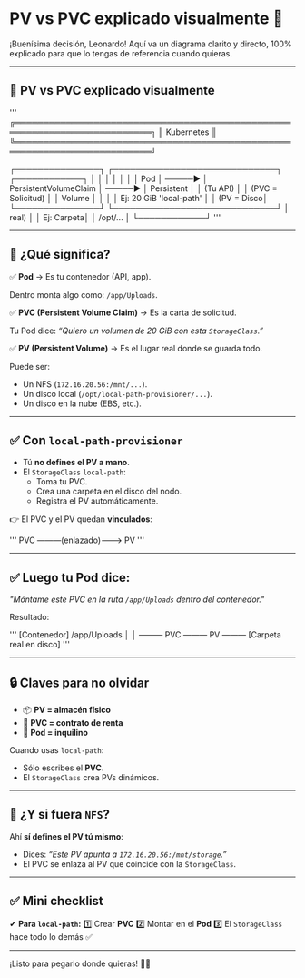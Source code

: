 # PV vs PVC explicado visualmente 🚀

¡Buenísima decisión, Leonardo! Aquí va un diagrama clarito y directo, 100% explicado para que lo tengas de referencia cuando quieras.

---

## 📌 PV vs PVC explicado visualmente

'''
╔══════════════════════════════════════════════════════════════════════════╗
║ Kubernetes ║
╚══════════════════════════════════════════════════════════════════════════╝

┌───────────────┐ ┌─────────────────────────────┐ ┌────────────┐
│ │ │ │ │ │
│ Pod │ ─────▶ │ PersistentVolumeClaim │ ─────▶ │ Persistent │
│ (Tu API) │ │ (PVC = Solicitud) │ │ Volume │
│ │ │ Ej: 20 GiB 'local-path' │ │ (PV = Disco│
└───────────────┘ └─────────────────────────────┘ │ real) │
│ Ej: Carpeta│
│ /opt/... │
└────────────┘
'''

---

## 🔑 ¿Qué significa?

✅ **Pod** → Es tu contenedor (API, app).

Dentro monta algo como: `/app/Uploads`.

✅ **PVC (Persistent Volume Claim)** → Es la carta de solicitud.

Tu Pod dice: _“Quiero un volumen de 20 GiB con esta `StorageClass`.”_

✅ **PV (Persistent Volume)** → Es el lugar real donde se guarda todo.

Puede ser:

- Un NFS (`172.16.20.56:/mnt/...`).
- Un disco local (`/opt/local-path-provisioner/...`).
- Un disco en la nube (EBS, etc.).

---

## ✅ Con `local-path-provisioner`

- Tú **no defines el PV a mano**.
- El `StorageClass` `local-path`:
  - Toma tu PVC.
  - Crea una carpeta en el disco del nodo.
  - Registra el PV automáticamente.

👉 El PVC y el PV quedan **vinculados**:

'''
PVC ———(enlazado)———> PV
'''

---

## ✅ Luego tu Pod dice:

_"Móntame este PVC en la ruta `/app/Uploads` dentro del contenedor."_

Resultado:

'''
[Contenedor] /app/Uploads
│
│ ——— PVC ——— PV ——— [Carpeta real en disco]
'''

---

## 🔒 Claves para no olvidar

- 📦 **PV = almacén físico**
- 📑 **PVC = contrato de renta**
- 🚚 **Pod = inquilino**

Cuando usas `local-path`:

- Sólo escribes el **PVC**.
- El `StorageClass` crea PVs dinámicos.

---

## 🚦 ¿Y si fuera `NFS`?

Ahí **sí defines el PV tú mismo**:

- Dices: _“Este PV apunta a `172.16.20.56:/mnt/storage`.”_
- El PVC se enlaza al PV que coincide con la `StorageClass`.

---

## ✅ Mini checklist

✔ **Para `local-path`:**
1️⃣ Crear **PVC**
2️⃣ Montar en el **Pod**
3️⃣ El `StorageClass` hace todo lo demás ✅

---

¡Listo para pegarlo donde quieras! 🚀✨
